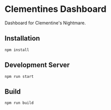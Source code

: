 # Clementines Dashboard

Dashboard for Clementine's Nightmare.

## Installation

```
npm install
```

## Development Server

```
npm run start
```

## Build

```
npm run build
```
